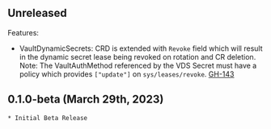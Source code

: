 ## Unreleased

Features:
* VaultDynamicSecrets: CRD is extended with `Revoke` field which will result in the dynamic secret lease being revoked on rotation and CR deletion. Note: The VaultAuthMethod referenced by the VDS Secret must have a policy which provides `["update"]` on `sys/leases/revoke`. [GH-143](https://github.com/hashicorp/vault-secrets-operator/pull/143)

## 0.1.0-beta (March 29th, 2023)

    * Initial Beta Release
